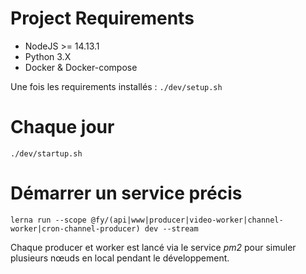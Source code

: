 

# Project Requirements

* NodeJS >= 14.13.1
* Python 3.X
* Docker & Docker-compose


Une fois les requirements installés : `./dev/setup.sh`

# Chaque jour
`./dev/startup.sh`


# Démarrer un service précis
`lerna run --scope @fy/(api|www|producer|video-worker|channel-worker|cron-channel-producer) dev --stream`

Chaque producer et worker est lancé via le service *pm2* pour simuler plusieurs nœuds en local pendant le développement.

